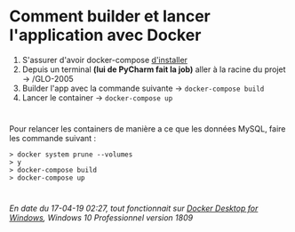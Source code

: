 # Comment builder et lancer l'application avec Docker
1. S'assurer d'avoir docker-compose [d'installer](https://docs.docker.com/compose/install/)
2. Depuis un terminal **(lui de PyCharm fait la job)** aller à la racine du projet → /GLO-2005
3. Builder l'app avec la commande suivante → ``docker-compose build``
4. Lancer le container → ``docker-compose up``

#
Pour relancer les containers de manière a ce que les données MySQL, faire les commande suivant :
```
> docker system prune --volumes
> y
> docker-compose build
> docker-compose up
```

#
###### En date du 17-04-19 02:27, tout fonctionnait sur [Docker Desktop for Windows](https://hub.docker.com/editions/community/docker-ce-desktop-windows), Windows 10 Professionnel version 1809